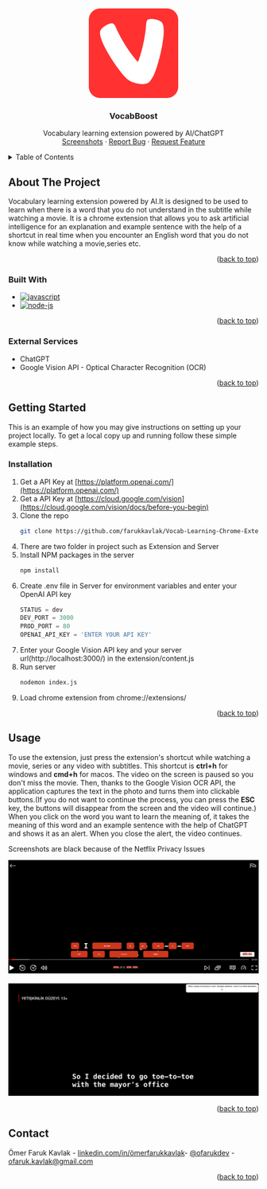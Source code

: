 <a name="readme-top"></a>

<!-- PROJECT LOGO -->
<br />
<div align="center">
  <a>
    <img src="https://github.com/farukkavlak/Vocab-Learning-Chrome-Extension/blob/main/extension/logo.png" alt="Logo" width="180" height="180">
  </a>

<h3 align="center">VocabBoost</h3>

  <p align="center">
    Vocabulary learning extension powered by AI/ChatGPT
    <br>
    <a href="#usage">Screenshots</a>
    ·
    <a href="https://github.com/farukkavlak/Vocab-Learning-Chrome-Extension/issues">Report Bug</a>
    ·
    <a href="https://github.com/farukkavlak/Vocab-Learning-Chrome-Extension/issues">Request Feature</a>
  </p>
</div>



<!-- TABLE OF CONTENTS -->
<details>
  <summary>Table of Contents</summary>
  <ol>
    <li>
      <a href="#about-the-project">About The Project</a>
      <ul>
        <li><a href="#built-with">Built With</a></li>
        <li><a href="#external-services">External Services</a></li>
      </ul>
    </li>
    <li>
      <a href="#getting-started">Getting Started</a>
      <ul>
        <li><a href="#installation">Installation</a></li>
      </ul>
    </li>
    <li><a href="#usage">Usage</a></li>
    <li><a href="#contact">Contact</a></li>
  </ol>
</details>



<!-- ABOUT THE PROJECT -->
## About The Project
Vocabulary learning extension powered by AI.It is designed to be used to learn when there is a word that you do not understand in the subtitle while watching a movie.
It is a chrome extension that allows you to ask artificial intelligence for an explanation and example sentence with the help of a shortcut in real time when you encounter an English word that you do not know while watching a movie,series etc.
<p align="right">(<a href="#readme-top">back to top</a>)</p>



### Built With

* [![javascript][javascript]][javascript]
* [![node-js][node-js]][node-js]

<p align="right">(<a href="#readme-top">back to top</a>)</p>

### External Services

* ChatGPT
* Google Vision API - Optical Character Recognition (OCR)

<p align="right">(<a href="#readme-top">back to top</a>)</p>


<!-- GETTING STARTED -->
## Getting Started

This is an example of how you may give instructions on setting up your project locally.
To get a local copy up and running follow these simple example steps.

### Installation

1. Get a API Key at [https://platform.openai.com/](https://platform.openai.com/)
2. Get a API Key at [https://cloud.google.com/vision](https://cloud.google.com/vision/docs/before-you-begin)
3. Clone the repo
   ```sh
   git clone https://github.com/farukkavlak/Vocab-Learning-Chrome-Extension.git
   ```
4. There are two folder in project such as Extension and Server
5. Install NPM packages in the server
   ```sh
   npm install
   ```
6. Create .env file in Server for environment variables and enter your OpenAI API key
     ```js
   STATUS = dev
   DEV_PORT = 3000
   PROD_PORT = 80
   OPENAI_API_KEY = 'ENTER YOUR API KEY'
   
   ```
7. Enter your Google Vision API key and your server url(http://localhost:3000/) in the extension/content.js
8. Run server
    ```sh
   nodemon index.js
   ```
9. Load chrome extension from chrome://extensions/


<p align="right">(<a href="#readme-top">back to top</a>)</p>



<!-- USAGE EXAMPLES -->
## Usage
To use the extension, just press the extension's shortcut while watching a movie, series or any video with subtitles. This shortcut is **ctrl+h** for windows and **cmd+h** for macos. The video on the screen is paused so you don't miss the movie. Then, thanks to the Google Vision OCR API, the application captures the text in the photo and turns them into clickable buttons.(If you do not want to continue the process, you can press the **ESC** key, the buttons will disappear from the screen and the video will continue.) When you click on the word you want to learn the meaning of, it takes the meaning of this word and an example sentence with the help of ChatGPT and shows it as an alert. When you close the alert, the video continues.

Screenshots are black because of the Netflix Privacy Issues
<div align="center">
  <a>
    <img src="https://github.com/farukkavlak/Vocab-Learning-Chrome-Extension/blob/main/screenshots/usage-1.png" alt="usage-1">
  </a>
</div>
<br>
<div align="center">
  <a>
    <img src="https://github.com/farukkavlak/Vocab-Learning-Chrome-Extension/blob/main/screenshots/usage-2.png" alt="usage-2">
  </a>
</div>
<p align="right">(<a href="#readme-top">back to top</a>)</p>



<!-- CONTACT -->
## Contact

Ömer Faruk Kavlak -  [linkedin.com/in/ömerfarukkavlak](https://www.linkedin.com/in/ömerfarukkavlak/)- [@ofarukdev](https://twitter.com/ofarukdev) - ofaruk.kavlak@gmail.com


<p align="right">(<a href="#readme-top">back to top</a>)</p>



<!-- MARKDOWN LINKS & IMAGES -->
<!-- https://www.markdownguide.org/basic-syntax/#reference-style-links -->
[javascript]: https://img.shields.io/badge/JavaScript-F7DF1E?style=for-the-badge&logo=javascript&logoColor=black
[node-js]: https://img.shields.io/badge/Node.js-43853D?style=for-the-badge&logo=node.js&logoColor=white
